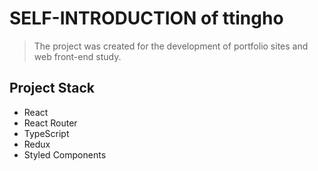 # SELF-INTRODUCTION of ttingho

> The project was created for the development of portfolio sites and web front-end study.

## Project Stack
- React
- React Router
- TypeScript
- Redux
- Styled Components
